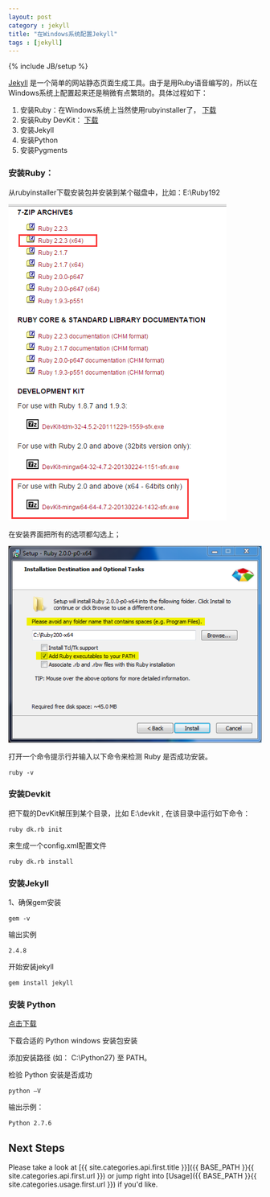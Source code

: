 ```yaml
---
layout: post
category : jekyll
title: "在Windows系统配置Jekyll"
tags : [jekyll]
---
```

{% include JB/setup %}

[Jekyll](http://jekyll.bootcss.com/) 是一个简单的网站静态页面生成工具。由于是用Ruby语音编写的，所以在Windows系统上配置起来还是稍微有点繁琐的。具体过程如下：


1. 安装Ruby：在Windows系统上当然使用rubyinstaller了， [下载](http://rubyinstaller.org/downloads/) 
2. 安装Ruby DevKit： [下载](http://rubyinstaller.org/downloads/)
3. 安装Jekyll
4. 安装Python
5. 安装Pygments


### 安装Ruby： ###

从rubyinstaller下载安装包并安装到某个磁盘中，比如：E:\Ruby192

![](/img/201509/1.png)

在安装界面把所有的选项都勾选上；

![](/img/201509/2.png)

打开一个命令提示行并输入以下命令来检测 Ruby 是否成功安装。

    ruby -v

### 安装Devkit ###

把下载的DevKit解压到某个目录，比如 E:\devkit , 在该目录中运行如下命令：

    ruby dk.rb init

来生成一个config.xml配置文件

    ruby dk.rb install

### 安装Jekyll ###

1、确保gem安装

    gem -v

输出实例

    2.4.8

开始安装jekyll

    gem install jekyll

### 安装 Python ###

[点击下载](http://www.python.org/download/)

下载合适的 Python windows 安装包安装

添加安装路径 (如： C:\Python27) 至 PATH。

检验 Python 安装是否成功

    python –V

输出示例：

    Python 2.7.6

## Next Steps

Please take a look at [{{ site.categories.api.first.title }}]({{ BASE_PATH }}{{ site.categories.api.first.url }})
or jump right into [Usage]({{ BASE_PATH }}{{ site.categories.usage.first.url }}) if you'd like.
